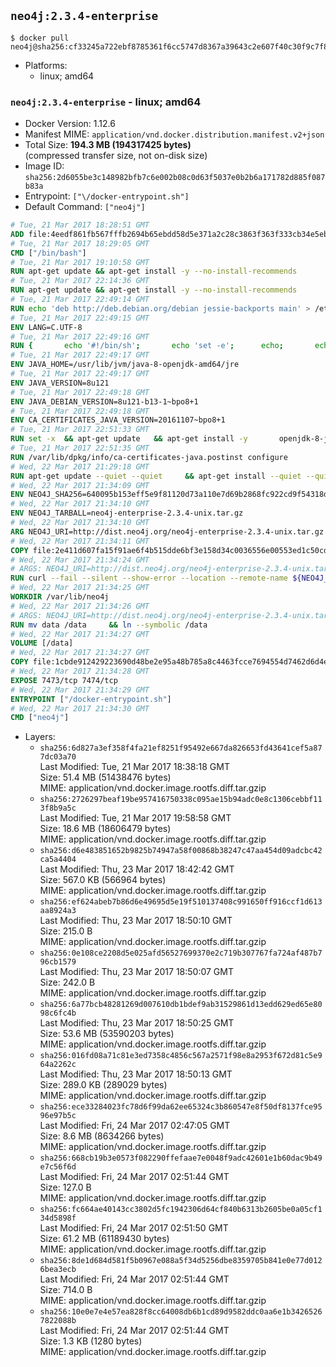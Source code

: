 ## `neo4j:2.3.4-enterprise`

```console
$ docker pull neo4j@sha256:cf33245a722ebf8785361f6cc5747d8367a39643c2e607f40c30f9c7f8711109
```

-	Platforms:
	-	linux; amd64

### `neo4j:2.3.4-enterprise` - linux; amd64

-	Docker Version: 1.12.6
-	Manifest MIME: `application/vnd.docker.distribution.manifest.v2+json`
-	Total Size: **194.3 MB (194317425 bytes)**  
	(compressed transfer size, not on-disk size)
-	Image ID: `sha256:2d6055be3c148982bfb7c6e002b08c0d63f5037e0b2b6a171782d885f087b83a`
-	Entrypoint: `["\/docker-entrypoint.sh"]`
-	Default Command: `["neo4j"]`

```dockerfile
# Tue, 21 Mar 2017 18:28:51 GMT
ADD file:4eedf861fb567fffb2694b65ebdd58d5e371a2c28c3863f363f333cb34e5eb7b in / 
# Tue, 21 Mar 2017 18:29:05 GMT
CMD ["/bin/bash"]
# Tue, 21 Mar 2017 19:10:58 GMT
RUN apt-get update && apt-get install -y --no-install-recommends 		ca-certificates 		curl 		wget 	&& rm -rf /var/lib/apt/lists/*
# Tue, 21 Mar 2017 22:14:36 GMT
RUN apt-get update && apt-get install -y --no-install-recommends 		bzip2 		unzip 		xz-utils 	&& rm -rf /var/lib/apt/lists/*
# Tue, 21 Mar 2017 22:49:14 GMT
RUN echo 'deb http://deb.debian.org/debian jessie-backports main' > /etc/apt/sources.list.d/jessie-backports.list
# Tue, 21 Mar 2017 22:49:15 GMT
ENV LANG=C.UTF-8
# Tue, 21 Mar 2017 22:49:16 GMT
RUN { 		echo '#!/bin/sh'; 		echo 'set -e'; 		echo; 		echo 'dirname "$(dirname "$(readlink -f "$(which javac || which java)")")"'; 	} > /usr/local/bin/docker-java-home 	&& chmod +x /usr/local/bin/docker-java-home
# Tue, 21 Mar 2017 22:49:17 GMT
ENV JAVA_HOME=/usr/lib/jvm/java-8-openjdk-amd64/jre
# Tue, 21 Mar 2017 22:49:17 GMT
ENV JAVA_VERSION=8u121
# Tue, 21 Mar 2017 22:49:18 GMT
ENV JAVA_DEBIAN_VERSION=8u121-b13-1~bpo8+1
# Tue, 21 Mar 2017 22:49:18 GMT
ENV CA_CERTIFICATES_JAVA_VERSION=20161107~bpo8+1
# Tue, 21 Mar 2017 22:51:33 GMT
RUN set -x 	&& apt-get update 	&& apt-get install -y 		openjdk-8-jre-headless="$JAVA_DEBIAN_VERSION" 		ca-certificates-java="$CA_CERTIFICATES_JAVA_VERSION" 	&& rm -rf /var/lib/apt/lists/* 	&& [ "$JAVA_HOME" = "$(docker-java-home)" ]
# Tue, 21 Mar 2017 22:51:35 GMT
RUN /var/lib/dpkg/info/ca-certificates-java.postinst configure
# Wed, 22 Mar 2017 21:29:18 GMT
RUN apt-get update --quiet --quiet     && apt-get install --quiet --quiet --no-install-recommends lsof     && rm -rf /var/lib/apt/lists/*
# Wed, 22 Mar 2017 21:34:09 GMT
ENV NEO4J_SHA256=640095b153eff5e9f81120d73a110e7d69b2868fc922cd9f54318d203b26f3c1
# Wed, 22 Mar 2017 21:34:10 GMT
ENV NEO4J_TARBALL=neo4j-enterprise-2.3.4-unix.tar.gz
# Wed, 22 Mar 2017 21:34:10 GMT
ARG NEO4J_URI=http://dist.neo4j.org/neo4j-enterprise-2.3.4-unix.tar.gz
# Wed, 22 Mar 2017 21:34:11 GMT
COPY file:2e411d607fa15f91ae6f4b515dde6bf3e158d34c0036556e00553ed1c50cd63d in /tmp/ 
# Wed, 22 Mar 2017 21:34:24 GMT
# ARGS: NEO4J_URI=http://dist.neo4j.org/neo4j-enterprise-2.3.4-unix.tar.gz
RUN curl --fail --silent --show-error --location --remote-name ${NEO4J_URI}     && echo "${NEO4J_SHA256} ${NEO4J_TARBALL}" | sha256sum --check --quiet -     && tar --extract --file ${NEO4J_TARBALL} --directory /var/lib     && mv /var/lib/neo4j-* /var/lib/neo4j     && rm ${NEO4J_TARBALL}
# Wed, 22 Mar 2017 21:34:25 GMT
WORKDIR /var/lib/neo4j
# Wed, 22 Mar 2017 21:34:26 GMT
# ARGS: NEO4J_URI=http://dist.neo4j.org/neo4j-enterprise-2.3.4-unix.tar.gz
RUN mv data /data     && ln --symbolic /data
# Wed, 22 Mar 2017 21:34:27 GMT
VOLUME [/data]
# Wed, 22 Mar 2017 21:34:27 GMT
COPY file:1cbde912429223690d48be2e95a48b785a8c4463fcce7694554d7462d6d4eaae in /docker-entrypoint.sh 
# Wed, 22 Mar 2017 21:34:28 GMT
EXPOSE 7473/tcp 7474/tcp
# Wed, 22 Mar 2017 21:34:29 GMT
ENTRYPOINT ["/docker-entrypoint.sh"]
# Wed, 22 Mar 2017 21:34:30 GMT
CMD ["neo4j"]
```

-	Layers:
	-	`sha256:6d827a3ef358f4fa21ef8251f95492e667da826653fd43641cef5a877dc03a70`  
		Last Modified: Tue, 21 Mar 2017 18:38:18 GMT  
		Size: 51.4 MB (51438476 bytes)  
		MIME: application/vnd.docker.image.rootfs.diff.tar.gzip
	-	`sha256:2726297beaf19be957416750338c095ae15b94adc0e8c1306cebbf113f8b9a5c`  
		Last Modified: Tue, 21 Mar 2017 19:58:58 GMT  
		Size: 18.6 MB (18606479 bytes)  
		MIME: application/vnd.docker.image.rootfs.diff.tar.gzip
	-	`sha256:d6e483851652b9825b74947a58f00868b38247c47aa454d09adcbc42ca5a4404`  
		Last Modified: Thu, 23 Mar 2017 18:42:42 GMT  
		Size: 567.0 KB (566964 bytes)  
		MIME: application/vnd.docker.image.rootfs.diff.tar.gzip
	-	`sha256:ef624abeb7b86d6e49695d5e19f510137408c991650ff916ccf1d613aa8924a3`  
		Last Modified: Thu, 23 Mar 2017 18:50:10 GMT  
		Size: 215.0 B  
		MIME: application/vnd.docker.image.rootfs.diff.tar.gzip
	-	`sha256:0e108ce2208d5e025afd56527699370e2c719b307767fa724af487b796cb1579`  
		Last Modified: Thu, 23 Mar 2017 18:50:07 GMT  
		Size: 242.0 B  
		MIME: application/vnd.docker.image.rootfs.diff.tar.gzip
	-	`sha256:6a77bcb48281269d007610db1bdef9ab31529861d13edd629ed65e8098c6fc4b`  
		Last Modified: Thu, 23 Mar 2017 18:50:25 GMT  
		Size: 53.6 MB (53590203 bytes)  
		MIME: application/vnd.docker.image.rootfs.diff.tar.gzip
	-	`sha256:016fd08a71c81e3ed7358c4856c567a2571f98e8a2953f672d81c5e964a2262c`  
		Last Modified: Thu, 23 Mar 2017 18:50:13 GMT  
		Size: 289.0 KB (289029 bytes)  
		MIME: application/vnd.docker.image.rootfs.diff.tar.gzip
	-	`sha256:ece33284023fc78d6f99da62ee65324c3b860547e8f50df8137fce9596e97b5c`  
		Last Modified: Fri, 24 Mar 2017 02:47:05 GMT  
		Size: 8.6 MB (8634266 bytes)  
		MIME: application/vnd.docker.image.rootfs.diff.tar.gzip
	-	`sha256:668cb19b3e0573f082290ffefaae7e0048f9adc42601e1b60dac9b49e7c56f6d`  
		Last Modified: Fri, 24 Mar 2017 02:51:44 GMT  
		Size: 127.0 B  
		MIME: application/vnd.docker.image.rootfs.diff.tar.gzip
	-	`sha256:fc664ae40143cc3802d5fc1942306d64cf840b6313b2605be0a05cf134d5898f`  
		Last Modified: Fri, 24 Mar 2017 02:51:50 GMT  
		Size: 61.2 MB (61189430 bytes)  
		MIME: application/vnd.docker.image.rootfs.diff.tar.gzip
	-	`sha256:8de1d684d581f5b0967e088a5f34d5256dbe8359705b841e0e77d0126bea3ecb`  
		Last Modified: Fri, 24 Mar 2017 02:51:44 GMT  
		Size: 714.0 B  
		MIME: application/vnd.docker.image.rootfs.diff.tar.gzip
	-	`sha256:10e0e7e4e57ea828f8cc64008db6b1cd89d9582ddc0aa6e1b34265267822088b`  
		Last Modified: Fri, 24 Mar 2017 02:51:44 GMT  
		Size: 1.3 KB (1280 bytes)  
		MIME: application/vnd.docker.image.rootfs.diff.tar.gzip
